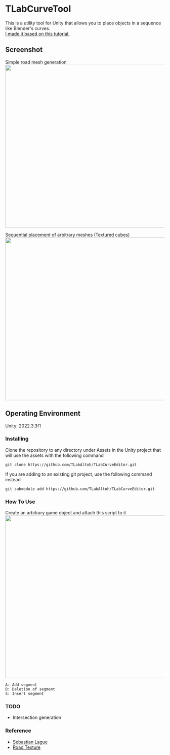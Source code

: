 # TLabCurveTool
This is a utility tool for Unity that allows you to place objects in a sequence like Blender's curves.  
[I made it based on this tutorial.](https://www.youtube.com/playlist?list=PLFt_AvWsXl0d8aDaovNztYf6iTChHzrHP)

## Screenshot  
Simple road mesh generation  
<img src="https://github.com/TLabAltoh/TLabCurveTool/assets/121733943/935c52bc-fdbc-490a-853f-721499457407" width="512">

Sequential placement of arbitrary meshes (Textured cubes)  
<img src="https://github.com/TLabAltoh/TLabCurveTool/assets/121733943/57b94f8f-b0bb-406c-be08-61e89a251d3d" width="512">

## Operating Environment
Unity: 2022.3.3f1  

### Installing
Clone the repository to any directory under Assets in the Unity project that will use the assets with the following command  
```
git clone https://github.com/TLabAltoh/TLabCurveEditor.git
```
If you are adding to an existing git project, use the following command instead
```
git submodule add https://github.com/TLabAltoh/TLabCurveEditor.git
```

### How To Use
Create an arbitrary game object and attach this script to it  
<img src="https://github.com/TLabAltoh/TLabCurveTool/assets/121733943/58c86d2f-a105-4fe7-848d-ed691cea75fb" width="512">
  
```
A: Add segment  
D: Deletion of segment  
S: Insert segment
```

### TODO
- Intersection generation

### Reference
- [Sebastian Lague](https://www.youtube.com/playlist?list=PLFt_AvWsXl0d8aDaovNztYf6iTChHzrHP)
- [Road Texture](https://www.freepik.com/free-photo/lines-traffic-paved-roads-background_3738059.htm)
